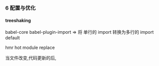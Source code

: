 
### 6 配置与优化

#### treeshaking

babel-core
babel-plugin-import =>
将 单行的 import 转换为多行的 import default



hmr   hot module replace

当文件改变,代码更新的后, 